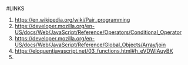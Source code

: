 





#LINKS
1. https://en.wikipedia.org/wiki/Pair_programming
2. https://developer.mozilla.org/en-US/docs/Web/JavaScript/Reference/Operators/Conditional_Operator
3. https://developer.mozilla.org/en-US/docs/Web/JavaScript/Reference/Global_Objects/Array/join
4. https://eloquentjavascript.net/03_functions.html#h_eVDWIAuyBK
5. 
